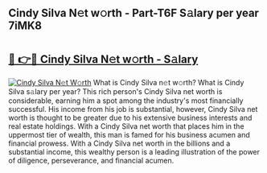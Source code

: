 ## Cindy Silva N𝚎t w𝚘rth - Part-T6F S𝚊lary per year 7iMK8

# <h2><a href="http://gc44ky5.nevu.top/?p=Cindy+Silva">🔗 👉🔴 Cindy Silva N𝚎t w𝚘rth - S𝚊lary</a></h2>

[![Cindy Silva N𝚎t W𝚘rth](https://i.imgur.com/Oavwk0R.jpeg)](http://gc44ky5.nevu.top/?p=Cindy+Silva)
What is Cindy Silva n𝚎t w𝚘rth? What is Cindy Silva s𝚊lary per year?
This rich person's Cindy Silva net worth is considerable, earning him a spot among the industry's most financially successful. His income from his job is substantial, however, Cindy Silva net worth is thought to be greater due to his extensive business interests and real estate holdings. With a Cindy Silva net worth that places him in the uppermost tier of wealth, this man is famed for his business acumen and financial prowess. With a Cindy Silva net worth in the billions and a substantial income, this wealthy person is a leading illustration of the power of diligence, perseverance, and financial acumen.
